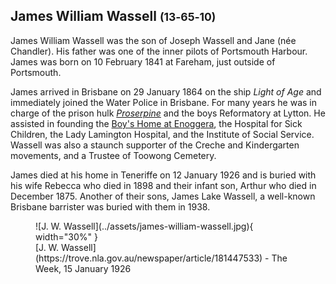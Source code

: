 ## James William Wassell <small>(13‑65‑10)</small>

James William Wassell was the son of Joseph Wassell and Jane (née Chandler). His father was one of the inner pilots of Portsmouth Harbour. James was born on 10 February 1841 at Fareham, just outside of Portsmouth.

James arrived in Brisbane on 29 January 1864 on the ship *Light of Age* and immediately joined the Water Police in Brisbane. For many years he was in charge of the prison hulk [*Proserpine*](https://www.findandconnect.gov.au/ref/qld/biogs/QE00529b.htm) and the boys Reformatory at Lytton. He assisted in founding the [Boy's Home at Enoggera](https://www.findandconnect.gov.au/guide/qld/QE00069), the Hospital for Sick Children, the Lady Lamington Hospital, and the Institute of Social Service. Wassell was also a staunch supporter of the Creche and Kindergarten movements, and a Trustee of Toowong Cemetery.

James died at his home in Teneriffe on 12 January 1926 and is buried with his wife Rebecca who died in 1898 and their infant son, Arthur who died in December 1875.  Another of their sons, James Lake Wassell, a well-known Brisbane barrister was buried with them in 1938.

<figure markdown>
  ![J. W. Wassell](../assets/james-william-wassell.jpg){ width="30%" }
  <figcaption markdown>[J. W. Wassell](https://trove.nla.gov.au/newspaper/article/181447533) - The Week, 15 January 1926</figcaption>
</figure>

<!--
Julie Percy ship - https://onesearch.slq.qld.gov.au/permalink/61SLQ_INST/tqqf2h/alma99183506378402061

-->
